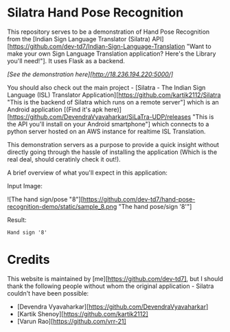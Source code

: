 # Silatra Hand Pose Recognition

This repository serves to be a demonstration of Hand Pose Recognition from the [Indian Sign Language Translator (Silatra) API][https://github.com/dev-td7/Indian-Sign-Language-Translation "Want to make your own Sign Language Translation application? Here's the Library you'll need!"]. It uses Flask as a backend.

_[See the demonstration here][http://18.236.194.220:5000/]_

You should also check out the main project - [Silatra - The Indian Sign Language (ISL) Translator Application][https://github.com/kartik2112/Silatra "This is the backend of Silatra which runs on a remote server"] which is an Android application [(Find it's apk here)][https://github.com/DevendraVyavaharkar/SiLaTra-UDP/releases "This is the API you'll install on your Android smartphone"] which connects to a python server hosted on an AWS instance for realtime ISL Translation.

This demonstration servers as a purpose to provide a quick insight without directly going through the hassle of installing the application (Which is the real deal, should ceratinly check it out!).

A brief overview of what you'll expect in this application:

Input Image:

![The hand sign/pose "8"][https://github.com/dev-td7/hand-pose-recognition-demo/static/sample_8.png "The hand pose/sign '8'"]

Result:

```
Hand sign '8'
```

# Credits

This website is maintained by [me][https://github.com/dev-td7], but I should thank the following people without whom the original application - Silatra couldn't have been possible:

* [Devendra Vyavaharkar][https://github.com/DevendraVyavaharkar]
* [Kartik Shenoy][https://github.com/kartik2112]
* [Varun Rao][https://github.com/vrr-21]